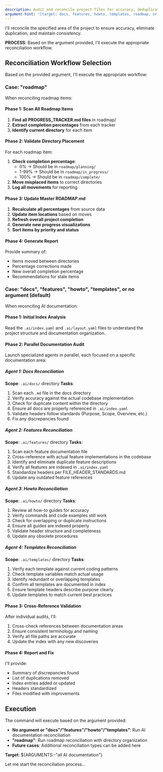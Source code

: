 ```yaml
---
description: Audit and reconcile project files for accuracy, deduplication, and consistency
argument-hint: "[target: docs, features, howto, templates, roadmap, or leave empty for all AI documentation]"
---
```


I'll reconcile the specified area of the project to ensure accuracy, eliminate duplication, and maintain consistency.

**PROCESS**: Based on the argument provided, I'll execute the appropriate reconciliation workflow.

## Reconciliation Workflow Selection

Based on the provided argument, I'll execute the appropriate workflow:

### Case: "roadmap"
When reconciling roadmap items:

#### Phase 1: Scan All Roadmap Items
1. **Find all PROGRESS_TRACKER.md files** in roadmap/
2. **Extract completion percentages** from each tracker
3. **Identify current directory** for each item

#### Phase 2: Validate Directory Placement
For each roadmap item:
1. **Check completion percentage**:
   - 0% → Should be in `roadmap/planning/`
   - 1-99% → Should be in `roadmap/in_progress/`
   - 100% → Should be in `roadmap/complete/`
2. **Move misplaced items** to correct directories
3. **Log all movements** for reporting

#### Phase 3: Update Master ROADMAP.md
1. **Recalculate all percentages** from source data
2. **Update item locations** based on moves
3. **Refresh overall project completion**
4. **Generate new progress visualizations**
5. **Sort items by priority and status**

#### Phase 4: Generate Report
Provide summary of:
- Items moved between directories
- Percentage corrections made
- New overall completion percentage
- Recommendations for stale items

### Case: "docs", "features", "howto", "templates", or no argument (default)
When reconciling AI documentation:

#### Phase 1: Initial Index Analysis
Read the `.ai/index.yaml` and `.ai/layout.yaml` files to understand the project structure and documentation organization.

#### Phase 2: Parallel Documentation Audit
Launch specialized agents in parallel, each focused on a specific documentation area:

##### Agent 1: Docs Reconciliation
**Scope**: `.ai/docs/` directory
**Tasks**:
1. Scan each `.md` file in the docs directory
2. Verify accuracy against the actual codebase implementation
3. Check for duplicate content within the directory
4. Ensure all docs are properly referenced in `.ai/index.yaml`
5. Validate headers follow standards (Purpose, Scope, Overview, etc.)
6. Fix any discrepancies found

##### Agent 2: Features Reconciliation
**Scope**: `.ai/features/` directory
**Tasks**:
1. Scan each feature documentation file
2. Cross-reference with actual feature implementations in the codebase
3. Identify and eliminate duplicate feature descriptions
4. Verify all features are indexed in `.ai/index.yaml`
5. Standardize headers per FILE_HEADER_STANDARDS.md
6. Update any outdated feature references

##### Agent 3: Howto Reconciliation
**Scope**: `.ai/howto/` directory
**Tasks**:
1. Review all how-to guides for accuracy
2. Verify commands and code examples still work
3. Check for overlapping or duplicate instructions
4. Ensure all guides are indexed properly
5. Validate header structure and completeness
6. Update any obsolete procedures

##### Agent 4: Templates Reconciliation
**Scope**: `.ai/templates/` directory
**Tasks**:
1. Verify each template against current coding patterns
2. Check template variables match actual usage
3. Identify redundant or overlapping templates
4. Confirm all templates are documented in index
5. Ensure template headers describe purpose clearly
6. Update templates to match current best practices

#### Phase 3: Cross-Reference Validation
After individual audits, I'll:
1. Cross-check references between documentation areas
2. Ensure consistent terminology and naming
3. Verify all file paths are accurate
4. Update the index with any new discoveries

#### Phase 4: Report and Fix
I'll provide:
- Summary of discrepancies found
- List of duplications removed
- Index entries added or updated
- Headers standardized
- Files modified with improvements

## Execution

The command will execute based on the argument provided:
- **No argument or "docs"/"features"/"howto"/"templates"**: Run AI documentation reconciliation
- **"roadmap"**: Run roadmap reconciliation with directory organization
- **Future cases**: Additional reconciliation types can be added here

**Target**: ${ARGUMENTS:-"all AI documentation"}

Let me start the reconciliation process...